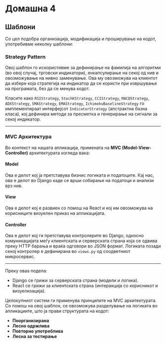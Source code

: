 # Домашна 4
## Шаблони

Со цел подобра организација, модификација и проширување на кодот, употребивме неколку шаблони:

### Strategy Pattern

Овој шаблон го искористивме за дефинирање на фамилија на алгоритми (во овој случај, трговски индикатори), енкапсулирање на секој од нив и овозможување на нивно заменување. Ова му овозможува на клиентот да избере која стратегија на индикатор да се користи при извршување на програмата, без да се менува кодот. 

Класите како `RSIStrategy`, `StochKStrategy`, `CCIStrategy`, `MACDStrategy`, `ADXStrategy`, `SMAStrategy`, `EMAStrategy`, `IchimokuBaselineStrategy` го имплементираат интерфејсот `IndicatorStrategy` (апстрактна базна класа), кој дефинира методи за пресметка и генерирање на сигнали за секој индикатор.

---

### MVC Архитектура

Во контекст на нашата апликација, примената на **MVC (Model-View-Controller)** архитектурата изгледа вака:

#### Model
Ова е делот кој ја претставува бизнис логиката и податоците. Кај нас, ова е делот во Django каде се врши собирање на податоци и анализи врз нив.

#### View
Ова е делот кој е развиен со помош на React и кој им овозможува на корисниците визуелен приказ на апликацијата.

#### Controller
Ова е делот кој ги претставува контролерите во Django, односно комуникацијата меѓу клиентската и серверската страна која се одвива преку HTTP барања и враќа одговори во JSON формат. Логиката позади секој контролер е дефинирана во `views.py` од соодветниот микросервис.

---

Преку оваа подела:
- Django се грижи за серверската страна (модели и логика).
- React се грижи за клиентската страна (интеракција со корисникот и визуелизација).

Целокупниот систем ги применува принципите на MVC архитектурата. Со помош на овој шаблон, се овозможува разделување на логиката во апликациите, што ја прави структурата на кодот:
- **Поорганизирана**
- **Лесно одржлива**
- **Повторно употреблива**
- **Лесна за тестирање**
